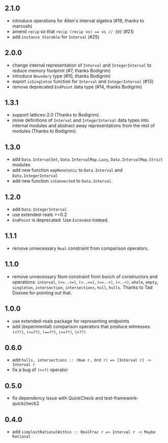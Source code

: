 2.1.0
-----

* introduce operations for Allen's interval algebra (#18, thanks to marcosh)
* amend `recip` so that `recip (recip xs) == xs // {0}` (#21)
* add `instance Storable` for `Interval` (#25)

2.0.0
-----
* change internal representation of `Interval` and `IntegerInterval` to
  reduce memory footprint (#7, thanks Bodigrim)
* introduce `Boundary` type (#10, thanks Bodigrim)
* export `isSingleton` function for `Interval` and `IntegerInterval` (#13)
* remove deprecated `EndPoint` data type (#14, thanks Bodigrim)

1.3.1
-----
* support lattices-2.0 (Thanks to Bodigrim).
* move definitions of `Interval` and `IntegerInterval` data types into
  internal modules and abstract away representations from the rest of
  modules (Thanks to Bodigrim).


1.3.0
-----
* add `Data.IntervalSet`, `Data.IntervalMap.Lazy`, `Data.IntervalMap.Strict` modules
* add new function `mapMonotonic` to `Data.Interval` and `Data.IntegerInterval`
* add new function `isConnected` to `Data.Interval`.

1.2.0
-----
* add `Data.IntegerInterval`
* use extended-reals >=0.2
* `EndPoint` is deprecated. Use `Extended` instead.

1.1.1
-----
* remove unnecessary `Real` constraint from comparison operators.

1.1.0
-----
* remove unnecessary Num constraint from bunch of constructors and operations:
  `interval`, `(<=..<=)`, `(<..<=)`, `(<=..<)`, `(<..<)`, `whole`, `empty`,
  `singleton`, `intersection`, `intersections`, `hull`, `hulls`.
  Thanks to Tad Doxsee for pointing out that.

1.0.0
-----
* use extended-reals package for representing endpoints
* add (experimental) comparison operators that produce witnesses:
  `(<??)`, `(<=??)`, `(==??)`, `(>=??)`, `(>??)`

0.6.0
-----
* add `hulls, intersections :: (Num r, Ord r) => [Interval r] -> Interval r`
* fix a bug of `(<=?)` operator

0.5.0
-----
* fix dependency issue with QuickCheck and test-framework-quickcheck2

0.4.0
-----
* add `simplestRationalWithin :: RealFrac r => Interval r -> Maybe Rational`
